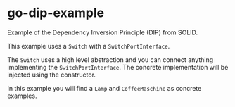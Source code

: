 # go-dip-example

Example of the Dependency Inversion Principle (DIP) from SOLID.

This example uses a `Switch` with a `SwitchPortInterface`.

The `Switch` uses a high level abstraction and you can connect anything implementing the `SwitchPortInterface`.
The concrete implementation will be injected using the constructor.

In this example you will find a `Lamp` and `CoffeeMaschine` as concrete examples.
